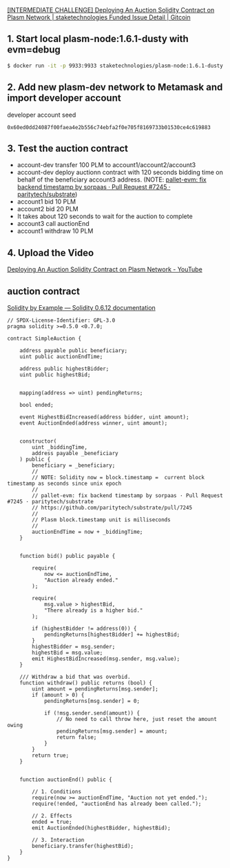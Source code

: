 [[INTERMEDIATE CHALLENGE] Deploying An Auction Solidity Contract on Plasm Network | staketechnologies Funded Issue Detail | Gitcoin ](https://gitcoin.co/issue/staketechnologies/hello-world-by-polkadot/5/100023959)


## 1. Start local plasm-node:1.6.1-dusty with evm=debug

```sh
$ docker run -it -p 9933:9933 staketechnologies/plasm-node:1.6.1-dusty --dev -l evm=debug --tmp --rpc-port 9933 --rpc-external

```

## 2. Add new plasm-dev network to Metamask and import developer account

developer account seed

```
0x60ed0dd24087f00faea4e2b556c74ebfa2f0e705f8169733b01530ce4c619883
```

## 3. Test the auction contract

- account-dev transfer 100 PLM to account1/account2/account3
- account-dev deploy auctionn contract with 120 seconds bidding time on behalf of the beneficiary account3 address. (NOTE: [pallet-evm: fix backend timestamp by sorpaas · Pull Request #7245 · paritytech/substrate](https://github.com/paritytech/substrate/pull/7245))
- account1 bid 10 PLM 
- account2 bid 20 PLM
- It takes about 120 seconds to wait for the auction to complete
- account3 call auctionEnd
- account1 withdraw 10 PLM

## 4. Upload the Video

[Deploying An Auction Solidity Contract on Plasm Network - YouTube](https://www.youtube.com/watch?v=8lF4c87W3Mo&feature=youtu.be)


## auction contract

[Solidity by Example — Solidity 0.6.12 documentation](https://solidity.readthedocs.io/en/v0.6.12/solidity-by-example.html#simple-open-auction)


```
// SPDX-License-Identifier: GPL-3.0
pragma solidity >=0.5.0 <0.7.0;

contract SimpleAuction {

    address payable public beneficiary;
    uint public auctionEndTime;

    address public highestBidder;
    uint public highestBid;


    mapping(address => uint) pendingReturns;

    bool ended;

    event HighestBidIncreased(address bidder, uint amount);
    event AuctionEnded(address winner, uint amount);


    constructor(
        uint _biddingTime,
        address payable _beneficiary
    ) public {
        beneficiary = _beneficiary;
        // 
        // NOTE: Solidity now = block.timestamp =  current block timestamp as seconds since unix epoch
        // 
        // pallet-evm: fix backend timestamp by sorpaas · Pull Request #7245 · paritytech/substrate
        // https://github.com/paritytech/substrate/pull/7245
        // 
        // Plasm block.timestamp unit is milliseconds
        //
        auctionEndTime = now + _biddingTime;
    }

 
    function bid() public payable {
     
        require(
            now <= auctionEndTime,
            "Auction already ended."
        );

        require(
            msg.value > highestBid,
            "There already is a higher bid."
        );

        if (highestBidder != address(0)) {
            pendingReturns[highestBidder] += highestBid;
        }
        highestBidder = msg.sender;
        highestBid = msg.value;
        emit HighestBidIncreased(msg.sender, msg.value);
    }

    /// Withdraw a bid that was overbid.
    function withdraw() public returns (bool) {
        uint amount = pendingReturns[msg.sender];
        if (amount > 0) {
            pendingReturns[msg.sender] = 0;

            if (!msg.sender.send(amount)) {
                // No need to call throw here, just reset the amount owing
                pendingReturns[msg.sender] = amount;
                return false;
            }
        }
        return true;
    }


    function auctionEnd() public {
       
        // 1. Conditions
        require(now >= auctionEndTime, "Auction not yet ended.");
        require(!ended, "auctionEnd has already been called.");

        // 2. Effects
        ended = true;
        emit AuctionEnded(highestBidder, highestBid);

        // 3. Interaction
        beneficiary.transfer(highestBid);
    }
}
```